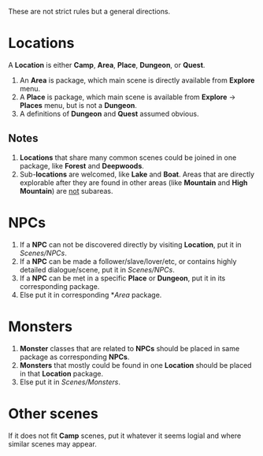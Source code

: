 These are not strict rules but a general directions.

# Locations

A **Location** is either **Camp**, **Area**, **Place**, **Dungeon**, or **Quest**.

1. An **Area** is package, which main scene is directly available from **Explore** menu.
2. A **Place** is package, which main scene is available from **Explore** -> **Places** menu, but is not a **Dungeon**.
3. A definitions of **Dungeon** and **Quest** assumed obvious.

## Notes

1. **Locations** that share many common scenes could be joined in one package, like **Forest** and **Deepwoods**.
2. Sub-**locations** are welcomed, like **Lake** and **Boat**. Areas that are directly explorable after they are found in other
   areas (like **Mountain** and **High Mountain**) are <u>not</u> subareas.

# NPCs

1. If a **NPC** can not be discovered directly by visiting **Location**, put it in _Scenes/NPCs_.
2. If a **NPC** can be made a follower/slave/lover/etc, or contains highly detailed dialogue/scene,
   put it in _Scenes/NPCs_.
1. If a **NPC** can be met in a specific **Place** or **Dungeon**, put it in its corresponding package.
3. Else put it in corresponding **Area* package.

# Monsters

1. **Monster** classes that are related to **NPCs** should be placed in same package as corresponding **NPCs**.
2. **Monsters** that mostly could be found in one **Location** should be placed in that **Location** package.
3. Else put it in _Scenes/Monsters_.

# Other scenes

If it does not fit **Camp** scenes, put it whatever it seems logial and where similar scenes may appear.
